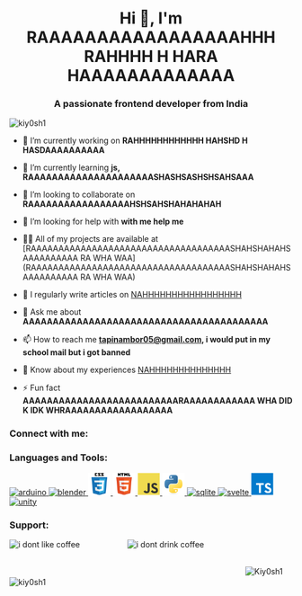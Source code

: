 <h1 align="center">Hi 👋, I'm RAAAAAAAAAAAAAAAAAHHH RAHHHH H HARA HAAAAAAAAAAAAA</h1>
<h3 align="center">A passionate frontend developer from India</h3>

<p align="left"> <img src="https://komarev.com/ghpvc/?username=kiy0sh1&label=Profile%20views&color=0e75b6&style=flat" alt="kiy0sh1" /> </p>

- 🔭 I’m currently working on **RAHHHHHHHHHHHH HAHSHD H HASDAAAAAAAAAA**

- 🌱 I’m currently learning **js, RAAAAAAAAAAAAAAAAAAAAASHASHSASHSHSAHSAAA**

- 👯 I’m looking to collaborate on **RAAAAAAAAAAAAAAAAAHSHSAHSHAHAHAHAH**

- 🤝 I’m looking for help with **with me help me**

- 👨‍💻 All of my projects are available at [RAAAAAAAAAAAAAAAAAAAAAAAAAAAAAAAAAAAASHAHSHAHAHSAAAAAAAAAA RA WHA WAA](RAAAAAAAAAAAAAAAAAAAAAAAAAAAAAAAAAAAASHAHSHAHAHSAAAAAAAAAA RA WHA WAA)

- 📝 I regularly write articles on [NAHHHHHHHHHHHHHHHHH](NAHHHHHHHHHHHHHHHHH)

- 💬 Ask me about **AAAAAAAAAAAAAAAAAAAAAAAAAAAAAAAAAAAAAAAAA**

- 📫 How to reach me **tapinambor05@gmail.com, i would put in my school mail but i got banned**

- 📄 Know about my experiences [NAHHHHHHHHHHHHHH](NAHHHHHHHHHHHHHH)

- ⚡ Fun fact **AAAAAAAAAAAAAAAAAAAAAAAAAARAAAAAAAAAAAA WHA DID K IDK WHRAAAAAAAAAAAAAAAAAA**

<h3 align="left">Connect with me:</h3>
<p align="left">
</p>

<h3 align="left">Languages and Tools:</h3>
<p align="left"> <a href="https://www.arduino.cc/" target="_blank" rel="noreferrer"> <img src="https://cdn.worldvectorlogo.com/logos/arduino-1.svg" alt="arduino" width="40" height="40"/> </a> <a href="https://www.blender.org/" target="_blank" rel="noreferrer"> <img src="https://download.blender.org/branding/community/blender_community_badge_white.svg" alt="blender" width="40" height="40"/> </a> <a href="https://www.w3schools.com/css/" target="_blank" rel="noreferrer"> <img src="https://raw.githubusercontent.com/devicons/devicon/master/icons/css3/css3-original-wordmark.svg" alt="css3" width="40" height="40"/> </a> <a href="https://www.w3.org/html/" target="_blank" rel="noreferrer"> <img src="https://raw.githubusercontent.com/devicons/devicon/master/icons/html5/html5-original-wordmark.svg" alt="html5" width="40" height="40"/> </a> <a href="https://developer.mozilla.org/en-US/docs/Web/JavaScript" target="_blank" rel="noreferrer"> <img src="https://raw.githubusercontent.com/devicons/devicon/master/icons/javascript/javascript-original.svg" alt="javascript" width="40" height="40"/> </a> <a href="https://www.python.org" target="_blank" rel="noreferrer"> <img src="https://raw.githubusercontent.com/devicons/devicon/master/icons/python/python-original.svg" alt="python" width="40" height="40"/> </a> <a href="https://www.sqlite.org/" target="_blank" rel="noreferrer"> <img src="https://www.vectorlogo.zone/logos/sqlite/sqlite-icon.svg" alt="sqlite" width="40" height="40"/> </a> <a href="https://svelte.dev" target="_blank" rel="noreferrer"> <img src="https://upload.wikimedia.org/wikipedia/commons/1/1b/Svelte_Logo.svg" alt="svelte" width="40" height="40"/> </a> <a href="https://www.typescriptlang.org/" target="_blank" rel="noreferrer"> <img src="https://raw.githubusercontent.com/devicons/devicon/master/icons/typescript/typescript-original.svg" alt="typescript" width="40" height="40"/> </a> <a href="https://unity.com/" target="_blank" rel="noreferrer"> <img src="https://www.vectorlogo.zone/logos/unity3d/unity3d-icon.svg" alt="unity" width="40" height="40"/> </a> </p>

<h3 align="left">Support:</h3>
<p><a href="https://www.buymeacoffee.com/i dont like coffee"> <img align="left" src="https://cdn.buymeacoffee.com/buttons/v2/default-yellow.png" height="50" width="210" alt="i dont like coffee" /></a><a href="https://ko-fi.com/i dont drink coffee"> <img align="left" src="https://cdn.ko-fi.com/cdn/kofi3.png?v=3" height="50" width="210" alt="i dont drink coffee" /></a></p><br><br>

<p><img align="left" src="https://github-readme-stats.vercel.app/api/top-langs?username=Kiy0sh1&show_icons=true&locale=en&layout=compact&theme=one_dark_pro&hide_border=true" alt="Kiy0sh1" /></p>

<p><img align="center" src="https://github-readme-streak-stats.herokuapp.com/?user=kiy0sh1&theme=dark" alt="kiy0sh1" /></p>
